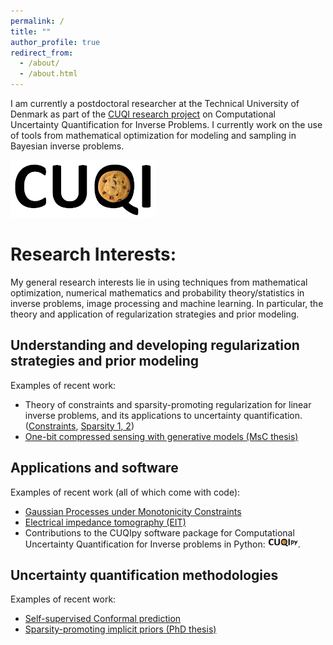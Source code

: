 ```yaml
---
permalink: /
title: ""
author_profile: true
redirect_from: 
  - /about/
  - /about.html
---
```


I am currently a postdoctoral researcher at the Technical University of Denmark as part of the [CUQI research project](https://sites.dtu.dk/cuqi) on Computational Uncertainty Quantification for Inverse Problems. I currently work on the use of tools from mathematical optimization for modeling and sampling in Bayesian inverse problems.

[<img src="images/imgs/cuqi.jpg">](https://sites.dtu.dk/cuqi) 

Research Interests:
======

My general research interests lie in using techniques from mathematical optimization, numerical mathematics and probability theory/statistics in inverse problems, image processing and machine learning. In particular, the theory and application of regularization strategies and prior modeling.


Understanding and developing regularization strategies and prior modeling
-------------------
<!-- Write a small description here
Well chosen regularization and priors has various benefits. It allows us to still obtain good reconstructions even if the amount of data is limited or the data is heavily corrupted. It also allows us to increase the efficiency of the reconstruction when combined with efficient. But designing these regularization and priors can be difficult, with there generally being a trade-off between the complexity of the information we try to promote and the efficiency of the algorithms.
-->

Examples of recent work:
- Theory of constraints and sparsity-promoting regularization for linear inverse problems, and its applications to uncertainty quantification. ([Constraints](https://scholar.google.com/citations?view_op=view_citation&hl=en&user=uCQwNJoAAAAJ&citation_for_view=uCQwNJoAAAAJ:d1gkVwhDpl0C), [Sparsity 1](https://scholar.google.com/citations?view_op=view_citation&hl=en&user=uCQwNJoAAAAJ&citation_for_view=uCQwNJoAAAAJ:9yKSN-GCB0IC)[, 2](https://scholar.google.com/citations?view_op=view_citation&hl=en&user=uCQwNJoAAAAJ&citation_for_view=uCQwNJoAAAAJ:u-x6o8ySG0sC))
- [One-bit compressed sensing with generative models (MsC thesis)](https://scholar.google.com/citations?view_op=view_citation&hl=en&user=uCQwNJoAAAAJ&citation_for_view=uCQwNJoAAAAJ:IjCSPb-OGe4C)



Applications and software
-------------------
<!-- Write a small description here
In real-world applications, data is often limited and/or corrupted, whilst the size of the problems are very large. They therefore greatly benefit of well designed regularization and priors to make most of the data.

Many applied scientists are not familiar with the mathematical and/or computatational details of these regularization strategies and prior models. Therefore, it is very important to make these tools available to them by means of easy-to-use software. 
-->

Examples of recent work (all of which come with code):
- [Gaussian Processes under Monotonicity Constraints](https://scholar.google.com/citations?view_op=view_citation&hl=en&user=uCQwNJoAAAAJ&citation_for_view=uCQwNJoAAAAJ:eQOLeE2rZwMC)
- [Electrical impedance tomography (EIT)](https://scholar.google.com/citations?view_op=view_citation&hl=en&user=uCQwNJoAAAAJ&citation_for_view=uCQwNJoAAAAJ:2osOgNQ5qMEC)
- Contributions to the CUQIpy software package for Computational Uncertainty Quantification for Inverse problems in Python: [<img src="images/imgs/cuqipy.png" width="10%" height="10%">](https://cuqi-dtu.github.io/CUQIpy/).



Uncertainty quantification methodologies
-------------------
<!-- Write a small description here
Different regularization strategies and prior models will result in different reconstructions; each can be equally valid for the purpose at hand. It is beneficial to study how certain we are of our reconstruction in order to make good conclusions and well-informed decisions. The field of uncertainty quantification provides us with tools to study the uncertainty of our reconstructions. However, there are many different approaches to uncertainty quantification, each of which comes with different guarantees and limitations.
-->

Examples of recent work:
- [Self-supervised Conformal prediction](https://scholar.google.com/citations?view_op=view_citation&hl=en&user=uCQwNJoAAAAJ&citation_for_view=uCQwNJoAAAAJ:zYLM7Y9cAGgC)
- [Sparsity-promoting implicit priors (PhD thesis)](https://scholar.google.com/citations?view_op=view_citation&hl=en&user=uCQwNJoAAAAJ&citation_for_view=uCQwNJoAAAAJ:Tyk-4Ss8FVUC)
